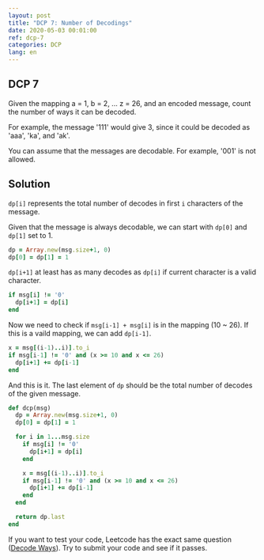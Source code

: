```yaml
---
layout: post
title: "DCP 7: Number of Decodings"
date: 2020-05-03 00:01:00
ref: dcp-7
categories: DCP
lang: en
---
```


## **DCP 7**

Given the mapping a = 1, b = 2, ... z = 26, and an encoded message, count the number of ways it can be decoded.

For example, the message '111' would give 3, since it could be decoded as 'aaa', 'ka', and 'ak'.

You can assume that the messages are decodable. For example, '001' is not allowed.

<div class="divider"></div>

## **Solution**

`dp[i]` represents the total number of decodes in first `i` characters of the message.

Given that the message is always decodable, we can start with `dp[0]` and `dp[1]` set to 1.
```rb
dp = Array.new(msg.size+1, 0)
dp[0] = dp[1] = 1
```

`dp[i+1]` at least has as many decodes as `dp[i]` if current character is a valid character.
```rb
if msg[i] != '0'
  dp[i+1] = dp[i]
end
```

Now we need to check if `msg[i-1] + msg[i]` is in the mapping (10 ~ 26). 
If this is a vaild mapping, we can add `dp[i-1]`.
```rb
x = msg[(i-1)..i)].to_i
if msg[i-1] != '0' and (x >= 10 and x <= 26)
  dp[i+1] += dp[i-1]
end
```

And this is it.  The last element of `dp` should be the total number of decodes of the given message.

```rb
def dcp(msg)
  dp = Array.new(msg.size+1, 0)
  dp[0] = dp[1] = 1

  for i in 1...msg.size
    if msg[i] != '0'
      dp[i+1] = dp[i]
    end

    x = msg[(i-1)..i)].to_i
    if msg[i-1] != '0' and (x >= 10 and x <= 26)
      dp[i+1] += dp[i-1]
    end
  end

  return dp.last
end
```

If you want to test your code, Leetcode has the exact same question ([Decode Ways](https://leetcode.com/problems/decode-ways/)). Try to submit your code and see if it passes.
